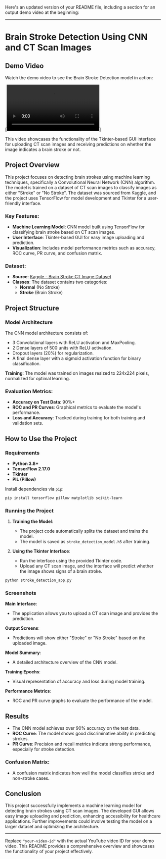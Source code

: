Here's an updated version of your README file, including a section for an output demo video at the beginning:

---

# Brain Stroke Detection Using CNN and CT Scan Images

## Demo Video

Watch the demo video to see the Brain Stroke Detection model in action:

[![Demo Video](img/Demo.mp4)]

This video showcases the functionality of the Tkinter-based GUI interface for uploading CT scan images and receiving predictions on whether the image indicates a brain stroke or not.

## Project Overview

This project focuses on detecting brain strokes using machine learning techniques, specifically a Convolutional Neural Network (CNN) algorithm. The model is trained on a dataset of CT scan images to classify images as either "Stroke" or "No Stroke". The dataset was sourced from Kaggle, and the project uses TensorFlow for model development and Tkinter for a user-friendly interface.

### Key Features:
- **Machine Learning Model**: CNN model built using TensorFlow for classifying brain stroke based on CT scan images.
- **User Interface**: Tkinter-based GUI for easy image uploading and prediction.
- **Visualization**: Includes model performance metrics such as accuracy, ROC curve, PR curve, and confusion matrix.

### Dataset:
- **Source**: [Kaggle - Brain Stroke CT Image Dataset](https://www.kaggle.com/datasets/afridirahman/brain-stroke-ct-image-dataset)
- **Classes**: The dataset contains two categories:
  - **Normal** (No Stroke)
  - **Stroke** (Brain Stroke)

## Project Structure

### Model Architecture

The CNN model architecture consists of:
- 3 Convolutional layers with ReLU activation and MaxPooling.
- 2 Dense layers of 500 units with ReLU activation.
- Dropout layers (20%) for regularization.
- A final dense layer with a sigmoid activation function for binary classification.

**Training**: The model was trained on images resized to 224x224 pixels, normalized for optimal learning.

### Evaluation Metrics:

- **Accuracy on Test Data**: 90%+
- **ROC and PR Curves**: Graphical metrics to evaluate the model's performance.
- **Loss and Accuracy**: Tracked during training for both training and validation sets.

## How to Use the Project

### Requirements

- **Python 3.8+**
- **TensorFlow 2.17.0**
- **Tkinter**
- **PIL (Pillow)**

Install dependencies via `pip`:
```bash
pip install tensorflow pillow matplotlib scikit-learn
```

### Running the Project

1. **Training the Model**:
   - The project code automatically splits the dataset and trains the model.
   - The model is saved as `stroke_detection_model.h5` after training.

2. **Using the Tkinter Interface**:
   - Run the interface using the provided Tkinter code.
   - Upload any CT scan image, and the interface will predict whether the image shows signs of a brain stroke.

```bash
python stroke_detection_app.py
```

### Screenshots

**Main Interface**:
- The application allows you to upload a CT scan image and provides the prediction.

**Output Screens**:
- Predictions will show either "Stroke" or "No Stroke" based on the uploaded image.

**Model Summary**:
- A detailed architecture overview of the CNN model.

**Training Epochs**:
- Visual representation of accuracy and loss during model training.

**Performance Metrics**:
- ROC and PR curve graphs to evaluate the performance of the model.

## Results

- The CNN model achieves over 90% accuracy on the test data.
- **ROC Curve**: The model shows good discriminative ability in predicting strokes.
- **PR Curve**: Precision and recall metrics indicate strong performance, especially for stroke detection.
  
### Confusion Matrix:
- A confusion matrix indicates how well the model classifies stroke and non-stroke cases.

## Conclusion

This project successfully implements a machine learning model for detecting brain strokes using CT scan images. The developed GUI allows easy image uploading and prediction, enhancing accessibility for healthcare applications. Further improvements could involve testing the model on a larger dataset and optimizing the architecture.

---

Replace `"your-video-id"` with the actual YouTube video ID for your demo video. This README provides a comprehensive overview and showcases the functionality of your project effectively.
